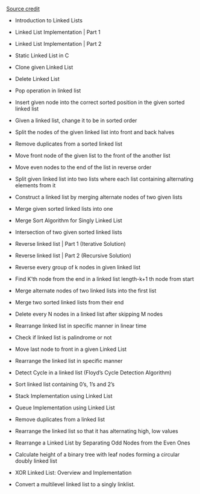 
<a href="https://medium.com/@codingfreak/linked-list-interview-questions-and-practice-problems-55f75302d613">Source credit</a>
* Introduction to Linked Lists
* Linked List Implementation | Part 1
* Linked List Implementation | Part 2
* Static Linked List in C
* Clone given Linked List
* Delete Linked List
* Pop operation in linked list
* Insert given node into the correct sorted position in the given sorted linked list
* Given a linked list, change it to be in sorted order
* Split the nodes of the given linked list into front and back halves
* Remove duplicates from a sorted linked list
* Move front node of the given list to the front of the another list
* Move even nodes to the end of the list in reverse order
* Split given linked list into two lists where each list containing alternating elements from it
* Construct a linked list by merging alternate nodes of two given lists
* Merge given sorted linked lists into one
* Merge Sort Algorithm for Singly Linked List
* Intersection of two given sorted linked lists
* Reverse linked list | Part 1 (Iterative Solution)
* Reverse linked list | Part 2 (Recursive Solution)
* Reverse every group of k nodes in given linked list
* Find K’th node from the end in a linked list
    length-k+1 th node from start
    
* Merge alternate nodes of two linked lists into the first list

* Merge two sorted linked lists from their end
* Delete every N nodes in a linked list after skipping M nodes
* Rearrange linked list in specific manner in linear time
* Check if linked list is palindrome or not
* Move last node to front in a given Linked List
* Rearrange the linked list in specific manner
* Detect Cycle in a linked list (Floyd’s Cycle Detection Algorithm)
* Sort linked list containing 0’s, 1’s and 2’s
* Stack Implementation using Linked List
* Queue Implementation using Linked List
* Remove duplicates from a linked list
* Rearrange the linked list so that it has alternating high, low values
* Rearrange a Linked List by Separating Odd Nodes from the Even Ones
* Calculate height of a binary tree with leaf nodes forming a circular doubly linked list
* XOR Linked List: Overview and Implementation
* Convert a multilevel linked list to a singly linklist.